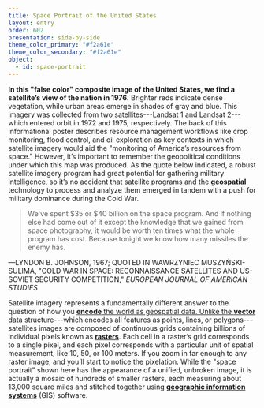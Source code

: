 ```yaml
---
title: Space Portrait of the United States
layout: entry
order: 602
presentation: side-by-side
theme_color_primary: "#f2a61e"
theme_color_secondary: "#f2a61e"
object:
  - id: space-portrait
---
```


**In this "false color" composite image of the United States, we find a satellite’s view of the nation in 1976.** Brighter reds indicate dense vegetation, while urban areas emerge in shades of gray and blue. This imagery was collected from two satellites---Landsat 1 and Landsat 2---which entered orbit in 1972 and 1975, respectively. The back of this informational poster describes resource management workflows like crop monitoring, flood control, and oil exploration as key contexts in which satellite imagery would aid the "monitoring of America’s resources from space." However, it’s important to remember the geopolitical conditions under which this map was produced. As the quote below indicated, a robust satellite imagery program had great potential for gathering military intelligence, so it’s no accident that satellite programs and the **<a class="gloss" target="blank" href="../../../glossary/#vector/">geospatial</a>** technology to process and analyze them emerged in tandem with a push for military dominance during the Cold War.

> We've spent $35 or $40 billion on the space program. And if nothing else had come out of it except the knowledge that we gained from space photography, it would be worth ten times what the whole program has cost. Because tonight we know how many missiles the enemy has.

<div class="pullquote-citation">—LYNDON B. JOHNSON, 1967; QUOTED IN WAWRZYNIEC MUSZYŃSKI-SULIMA, "COLD WAR IN SPACE: RECONNAISSANCE SATELLITES AND US-SOVIET SECURITY COMPETITION," <i>EUROPEAN JOURNAL OF AMERICAN STUDIES</i></div>

Satellite imagery represents a fundamentally different answer to the question of how you **<a class="gloss" target="blank" href="../../../glossary/">encode</span>** the world as geospatial data. Unlike the **<a class="gloss" target="blank" href="../../../glossary/">vector</a>** data structure---which encodes all features as points, lines, or polygons---satellites images are composed of continuous grids containing billions of individual pixels known as **<a class="gloss" target="blank" href="../../../glossary/">rasters</a>**. Each cell in a raster’s grid corresponds to a single pixel, and each pixel corresponds with a particular unit of spatial measurement, like 10, 50, or 100 meters. If you zoom in far enough to any raster image, and you’ll start to notice the pixelation. While the "space portrait" shown here has the appearance of a unified, unbroken image, it is actually a mosaic of hundreds of smaller rasters, each measuring about 13,000 square miles and stitched together using **<a class="gloss" target="blank" href="../../../glossary/">geographic information systems</a>** (GIS) software.
